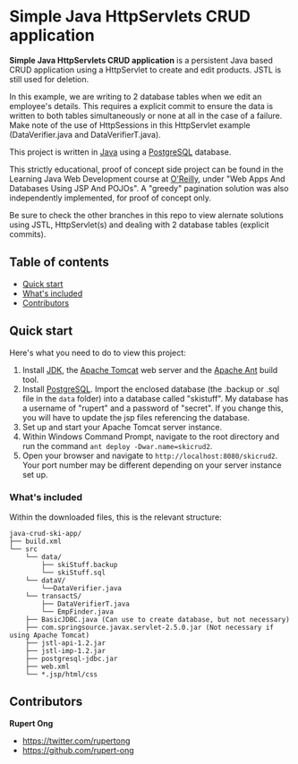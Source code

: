 # Simple Java HttpServlets CRUD application

**Simple Java HttpServlets CRUD application** is a persistent Java based CRUD application using a HttpServlet to create and edit products. JSTL is still used for deletion.

In this example, we are writing to 2 database tables when we edit an employee's details. This requires a explicit commit to ensure the data is written to both tables simultaneously or none at all in the case of a failure. Make note of the use of HttpSessions in this HttpServlet example (DataVerifier.java and DataVerifierT.java).

This project is written in [Java](https://www.oracle.com/java/) using a [PostgreSQL](https://www.postgresql.org/) database.

This strictly educational, proof of concept side project can be found in the Learning Java Web Development course at [O'Reilly](http://shop.oreilly.com/product/0636920048831.do), under "Web Apps And Databases Using JSP And POJOs". A "greedy" pagination solution was also independently implemented, for proof of concept only.

Be sure to check the other branches in this repo to view alernate solutions using JSTL, HttpServlet(s) and dealing with 2 database tables (explicit commits).

## Table of contents

* [Quick start](#quick-start)
* [What's included](#whats-included)
* [Contributors](#contributors)


## Quick start

Here's what you need to do to view this project:

1. Install [JDK](http://www.oracle.com/technetwork/java/javase/downloads/index.html), the [Apache Tomcat](http://tomcat.apache.org/download-70.cgi) web server and the [Apache Ant](http://ant.apache.org/bindownload.cgi) build tool.
2. Install [PostgreSQL](https://www.postgresql.org/download/). Import the enclosed database (the .backup or .sql file in the `data` folder) into a database called "skistuff". My database has a username of "rupert" and a password of "secret". If you change this, you will have to update the jsp files referencing the database.
3. Set up and start your Apache Tomcat server instance.
4. Within Windows Command Prompt, navigate to the root directory and run the command `ant deploy -Dwar.name=skicrud2`.
5. Open your browser and navigate to `http://localhost:8080/skicrud2`. Your port number may be different depending on your server instance set up.


### What's included

Within the downloaded files, this is the relevant structure:

```
java-crud-ski-app/
├── build.xml
└── src
    └── data/
        ├── skiStuff.backup
        └── skiStuff.sql
    └── dataV/
        └──DataVerifier.java
    └── transactS/
        ├── DataVerifierT.java
        └── EmpFinder.java
    ├── BasicJDBC.java (Can use to create database, but not necessary)
    ├── com.springsource.javax.servlet-2.5.0.jar (Not necessary if using Apache Tomcat)
    ├── jstl-api-1.2.jar
    ├── jstl-imp-1.2.jar
    ├── postgresql-jdbc.jar
    ├── web.xml
    └── *.jsp/html/css
```

## Contributors

**Rupert Ong**

* <https://twitter.com/rupertong>
* <https://github.com/rupert-ong>